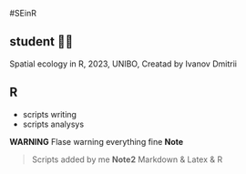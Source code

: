 #SEinR
## student 👨‍🎓
Spatial ecology in R, 2023, UNIBO, Creatad by Ivanov Dmitrii 
## R
+ scripts writing
+ scripts analysys 

**WARNING**
Flase warning everything fine
**Note**
> Scripts added by me
**Note2**
> Markdown
> &
> Latex
> &
> R

